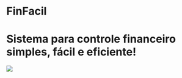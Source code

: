 # FinFacil
<h1>Sistema para controle financeiro simples, fácil e eficiente!</h1>

<img src="https://github.com/raphapacheco/FinFacil/blob/master/app/src/main/res/mipmap-xxhdpi/ic_launcher.png"> </img>



